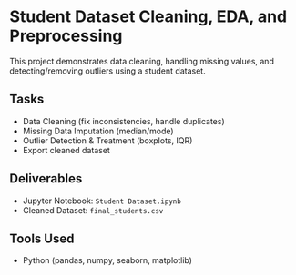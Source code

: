 # Student Dataset Cleaning, EDA, and Preprocessing

This project demonstrates data cleaning, handling missing values, and detecting/removing outliers using a student dataset.

## Tasks
- Data Cleaning (fix inconsistencies, handle duplicates)
- Missing Data Imputation (median/mode)
- Outlier Detection & Treatment (boxplots, IQR)
- Export cleaned dataset

## Deliverables
- Jupyter Notebook: `Student Dataset.ipynb`
- Cleaned Dataset: `final_students.csv`

## Tools Used
- Python (pandas, numpy, seaborn, matplotlib)
